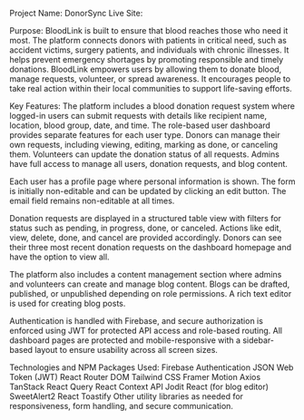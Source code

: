 Project Name: DonorSync
Live Site: 

Purpose:
BloodLink is built to ensure that blood reaches those who need it most. The platform connects donors with patients in critical need, such as accident victims, surgery patients, and individuals with chronic illnesses. It helps prevent emergency shortages by promoting responsible and timely donations. BloodLink empowers users by allowing them to donate blood, manage requests, volunteer, or spread awareness. It encourages people to take real action within their local communities to support life-saving efforts.

Key Features:
The platform includes a blood donation request system where logged-in users can submit requests with details like recipient name, location, blood group, date, and time. The role-based user dashboard provides separate features for each user type. Donors can manage their own requests, including viewing, editing, marking as done, or canceling them. Volunteers can update the donation status of all requests. Admins have full access to manage all users, donation requests, and blog content.

Each user has a profile page where personal information is shown. The form is initially non-editable and can be updated by clicking an edit button. The email field remains non-editable at all times.

Donation requests are displayed in a structured table view with filters for status such as pending, in progress, done, or canceled. Actions like edit, view, delete, done, and cancel are provided accordingly. Donors can see their three most recent donation requests on the dashboard homepage and have the option to view all.

The platform also includes a content management section where admins and volunteers can create and manage blog content. Blogs can be drafted, published, or unpublished depending on role permissions. A rich text editor is used for creating blog posts.

Authentication is handled with Firebase, and secure authorization is enforced using JWT for protected API access and role-based routing. All dashboard pages are protected and mobile-responsive with a sidebar-based layout to ensure usability across all screen sizes.

Technologies and NPM Packages Used:
Firebase Authentication
JSON Web Token (JWT)
React Router DOM
Tailwind CSS
Framer Motion
Axios
TanStack React Query
React Context API
Jodit React (for blog editor)
SweetAlert2
React Toastify
Other utility libraries as needed for responsiveness, form handling, and secure communication.

